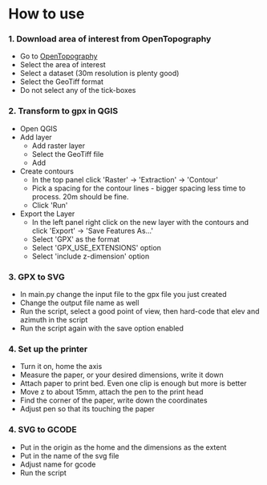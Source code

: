 # How to use

### 1. Download area of interest from OpenTopography
- Go to [OpenTopography](https://opentopography.org/)
- Select the area of interest
- Select a dataset (30m resolution is plenty good)
- Select the GeoTiff format
- Do not select any of the tick-boxes

### 2. Transform to gpx in QGIS
- Open QGIS
- Add layer
  - Add raster layer
  - Select the GeoTiff file
  - Add
- Create contours
  - In the top panel click 'Raster' -> 'Extraction' -> 'Contour'
  - Pick a spacing for the contour lines - bigger spacing less time to process. 20m should be fine.
  - Click 'Run'
- Export the Layer
  - In the left panel right click on the new layer with the contours and click 'Export' -> 'Save Features As...'
  - Select 'GPX' as the format
  - Select 'GPX_USE_EXTENSIONS' option
  - Select 'include z-dimension' option

### 3. GPX to SVG
- In main.py change the input file to the gpx file you just created
- Change the output file name as well
- Run the script, select a good point of view, then hard-code that elev and azimuth in the script
- Run the script again with the save option enabled

### 4. Set up the printer
- Turn it on, home the axis
- Measure the paper, or your desired dimensions, write it down
- Attach paper to print bed. Even one clip is enough but more is better
- Move z to about 15mm, attach the pen to the print head
- Find the corner of the paper, write down the coordinates
- Adjust pen so that its touching the paper

### 4. SVG to GCODE
- Put in the origin as the home and the dimensions as the extent
- Put in the name of the svg file
- Adjust name for gcode
- Run the script